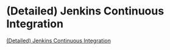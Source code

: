 # (Detailed) Jenkins Continuous Integration
[(Detailed) Jenkins Continuous Integration](https://aiwithcloud.com/2022/09/15/detailed_jenkins_continuous_integration/)